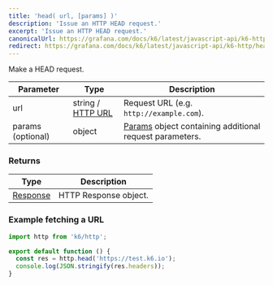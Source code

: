 ```yaml
---
title: 'head( url, [params] )'
description: 'Issue an HTTP HEAD request.'
excerpt: 'Issue an HTTP HEAD request.'
canonicalUrl: https://grafana.com/docs/k6/latest/javascript-api/k6-http/head/
redirect: https://grafana.com/docs/k6/latest/javascript-api/k6-http/head/
---
```


Make a HEAD request.

| Parameter | Type | Description |
| --------- | ---- | ----------- |
| url | string / [HTTP URL](/javascript-api/k6-http/urlurl#returns) | Request URL (e.g. `http://example.com`). |
| params (optional) | object | [Params](/javascript-api/k6-http/params) object containing additional request parameters. |

### Returns

| Type                                         | Description           |
| -------------------------------------------- | --------------------- |
| [Response](/javascript-api/k6-http/response) | HTTP Response object. |

### Example fetching a URL

<CodeGroup labels={[]}>

```javascript
import http from 'k6/http';

export default function () {
  const res = http.head('https://test.k6.io');
  console.log(JSON.stringify(res.headers));
}
```

</CodeGroup>
